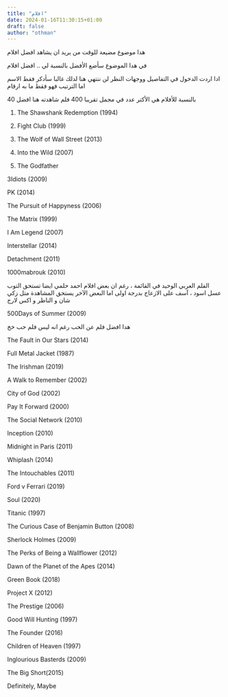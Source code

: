 ```yaml
---
title: "افلام"
date: 2024-01-16T11:30:15+01:00
draft: false
author: "othman"
---
```


هدا موضوع مضيعة للوقت من يريد ان يشاهد افضل افلام

في هدا الموضوع سأضع الأفضل بالنسبة لي .. افضل افلام

ادا اردت الدخول في التفاصيل ووجهات النظر لن ننتهي هنا لدلك غالبا سأدكر فقط الاسم اما الترتيب فهو فقط ما به ارقام

بالنسبة للأفلام هي الأكتر عدد في مجمل تقريبا 400 فلم شاهدته هنا افضل 40

1. The Shawshank Redemption (1994)

2. Fight Club (1999)

3. The Wolf of Wall Street (2013)

4. Into the Wild (2007)

5. The Godfather

3Idiots (2009)

PK (2014)

The Pursuit of Happyness (2006)

The Matrix (1999)

I Am Legend (2007)

Interstellar (2014)

Detachment (2011)

1000mabrouk (2010)

الفلم العربي الوحيد في القائمة ، رغم ان بعض افلام احمد حلمي ايضا تستحق التوب
عسل اسود ، آسف على الازعاج بدرجة اولى
اما البعض الآخر يستحق المشاهدة متل زكي شان و الناظر و اكس لارج

500Days of Summer (2009)

هدا افضل فلم عن الحب رغم انه ليس فلم حب خخ

The Fault in Our Stars (2014)

Full Metal Jacket (1987)

The Irishman (2019)

A Walk to Remember (2002)

City of God (2002)

Pay It Forward (2000)

The Social Network (2010)

Inception (2010)

Midnight in Paris (2011)

Whiplash (2014)

The Intouchables (2011)

Ford v Ferrari (2019)

Soul (2020)

Titanic (1997)

The Curious Case of Benjamin Button (2008)

Sherlock Holmes (2009)

The Perks of Being a Wallflower (2012)

Dawn of the Planet of the Apes (2014)

Green Book (2018)

Project X (2012)

The Prestige (2006)

Good Will Hunting (1997)

The Founder (2016)

Children of Heaven (1997)

Inglourious Basterds (2009)

The Big Short(2015)

Definitely, Maybe
